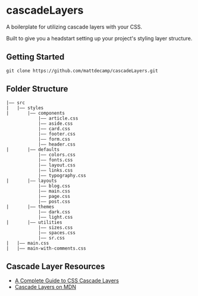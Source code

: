 # cascadeLayers
 A boilerplate for utilizing cascade layers with your CSS.

Built to give you a headstart setting up your project's styling layer structure.

## Getting Started

```git
git clone https://github.com/mattdecamp/cascadeLayers.git
```
## Folder Structure
```
|–– src
|   |–– styles
|       |–– components
            |–– article.css
            |–– aside.css
            |–– card.css
            |–– footer.css
            |–– form.css
            |–– header.css
|       |–– defaults
            |–– colors.css
            |–– fonts.css
            |–– layout.css
            |–– links.css
            |–– typography.css
|       |–– layouts
            |–– blog.css
            |–– main.css
            |–– page.css
            |–– post.css
|       |–– themes
            |–– dark.css
            |–– light.css
|       |–– utilities
            |–– sizes.css
            |–– spaces.css
            |–– sr.css
|   |–– main.css
|   |–– main-with-comments.css
```

## Cascade Layer Resources
* [A Complete Guide to CSS Cascade Layers](https://css-tricks.com/css-cascade-layers/)
* [Cascade Layers on MDN](https://developer.mozilla.org/en-US/docs/Learn/CSS/Building_blocks/Cascade_layers)